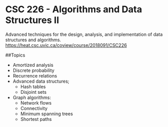 # CSC 226 - Algorithms and Data Structures II

Advanced techniques for the design, analysis, and implementation of data structures and algorithms.
https://heat.csc.uvic.ca/coview/course/2018091/CSC226

##Topics
- Amortized analysis
- Discrete probability
- Recurrence relations
- Advanced data structures;
	- Hash tables
	- Disjoint sets
- Graph algorithms:
	- Network flows
	- Connectivity
	- Minimum spanning trees
	- Shortest paths
